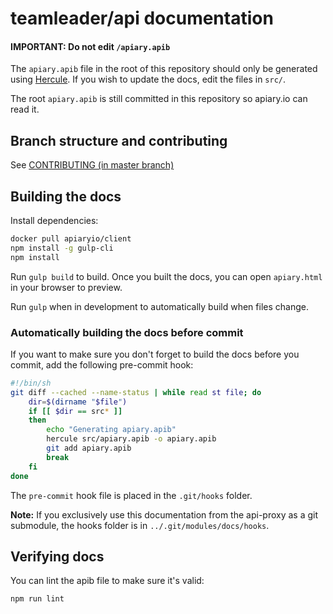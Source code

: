 # teamleader/api documentation

#### IMPORTANT: Do not edit `/apiary.apib`

The `apiary.apib` file in the root of this repository should only be generated using [Hercule](https://github.com/jamesramsay/hercule). If you wish to update the docs, edit the files in `src/`.

The root `apiary.apib` is still committed in this repository so apiary.io can read it.

## Branch structure and contributing

See [CONTRIBUTING (in master branch)](https://github.com/teamleadercrm/api/blob/master/CONTRIBUTING.md)

## Building the docs

Install dependencies:

```bash
docker pull apiaryio/client
npm install -g gulp-cli
npm install
```

Run `gulp build` to build. Once you built the docs, you can open `apiary.html` in your browser to preview.

Run `gulp` when in development to automatically build when files change.

### Automatically building the docs before commit

If you want to make sure you don't forget to build the docs before you commit, add the following pre-commit hook:

```bash
#!/bin/sh
git diff --cached --name-status | while read st file; do
	dir=$(dirname "$file")
	if [[ $dir == src* ]]
	then
		echo "Generating apiary.apib"
		hercule src/apiary.apib -o apiary.apib
		git add apiary.apib
		break
	fi
done
```

The `pre-commit` hook file is placed in the `.git/hooks` folder.

**Note:** If you exclusively use this documentation from the api-proxy as a git submodule, the hooks folder is in `../.git/modules/docs/hooks`.

## Verifying docs

You can lint the apib file to make sure it's valid:

```shell
npm run lint
```
